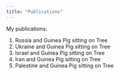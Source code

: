 ```yaml
---
title: "Publications"
---
```


My publications:
1.  Russia and Guinea Pig sitting on Tree
2.  Ukraine and Guinea Pig sitting on Tree
3.  Israel and Guinea Pig sitting on Tree
4.  Iran and Guinea Pig sitting on Tree
5.  Palestine and Guinea Pig sitting on Tree
